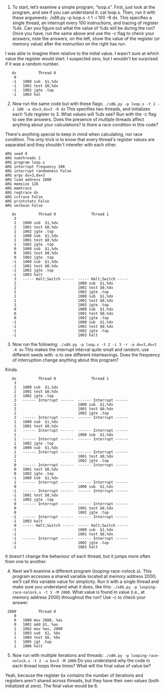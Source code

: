 1. To start, let’s examine a simple program, “loop.s”. First, just look at the program, and see if you can understand it: cat loop.s. Then, run it with these arguments: ./x86.py -p loop.s -t 1 -i 100 -R dx. This specifies a single thread, an interrupt every 100 instructions,  and tracing of register %dx. Can you figure out what the value of %dx will be during the run? Once you have, run the same above and use the -c flag to check your answers; note the answers, on the left, show the value of the register (or memory value) after the instruction on the right has run.

I was able to imagine them relative to the initial value. I wasn't sure at which value the register would start. I suspected zero, but I wouldn't be surprised if it was a random number.

```
   dx          Thread 0         
    0   
   -1   1000 sub  $1,%dx
   -1   1001 test $0,%dx
   -1   1002 jgte .top
   -1   1003 hal
```

2. Now run the same code but with these flags: `./x86.py -p loop.s -t 2 -i 100 -a dx=3,dx=3 -R dx` This specifies two threads, and initializes each %dx register to 3. What values will %dx see? Run with the -c flag to see the answers. Does the presence of multiple threads affect anything about your calculations? Is there a race condition in this code?

There's anything special to keep in mind when calculating, nor race condition. The only trick is to know that every thread's register values are separated and they shouldn't interefer with each other.

```
ARG seed 0
ARG numthreads 2
ARG program loop.s
ARG interrupt frequency 100
ARG interrupt randomness False
ARG argv dx=3,dx=3
ARG load address 1000
ARG memsize 128
ARG memtrace 
ARG regtrace dx
ARG cctrace False
ARG printstats False
ARG verbose False

   dx          Thread 0                Thread 1         
    3   
    2   1000 sub  $1,%dx
    2   1001 test $0,%dx
    2   1002 jgte .top
    1   1000 sub  $1,%dx
    1   1001 test $0,%dx
    1   1002 jgte .top
    0   1000 sub  $1,%dx
    0   1001 test $0,%dx
    0   1002 jgte .top
   -1   1000 sub  $1,%dx
   -1   1001 test $0,%dx
   -1   1002 jgte .top
   -1   1003 halt
    3   ----- Halt;Switch -----  ----- Halt;Switch -----  
    2                            1000 sub  $1,%dx
    2                            1001 test $0,%dx
    2                            1002 jgte .top
    1                            1000 sub  $1,%dx
    1                            1001 test $0,%dx
    1                            1002 jgte .top
    0                            1000 sub  $1,%dx
    0                            1001 test $0,%dx
    0                            1002 jgte .top
   -1                            1000 sub  $1,%dx
   -1                            1001 test $0,%dx
   -1                            1002 jgte .top
   -1                            1003 halt
```

3. Now run the following: `./x86.py -p loop.s -t 2 -i 3 -r -a dx=3,dx=3 -R dx` This makes the interrupt interval quite small and random; use different seeds with -s to see different interleavings. Does the frequency of interruption change anything about this program?

Kinda.

```
   dx          Thread 0                Thread 1         
    3   
    2   1000 sub  $1,%dx
    2   1001 test $0,%dx
    2   1002 jgte .top
    3   ------ Interrupt ------  ------ Interrupt ------  
    2                            1000 sub  $1,%dx
    2                            1001 test $0,%dx
    2                            1002 jgte .top
    2   ------ Interrupt ------  ------ Interrupt ------  
    1   1000 sub  $1,%dx
    1   1001 test $0,%dx
    2   ------ Interrupt ------  ------ Interrupt ------  
    1                            1000 sub  $1,%dx
    1   ------ Interrupt ------  ------ Interrupt ------  
    1   1002 jgte .top
    0   1000 sub  $1,%dx
    1   ------ Interrupt ------  ------ Interrupt ------  
    1                            1001 test $0,%dx
    1                            1002 jgte .top
    0   ------ Interrupt ------  ------ Interrupt ------  
    0   1001 test $0,%dx
    0   1002 jgte .top
   -1   1000 sub  $1,%dx
    1   ------ Interrupt ------  ------ Interrupt ------  
    0                            1000 sub  $1,%dx
   -1   ------ Interrupt ------  ------ Interrupt ------  
   -1   1001 test $0,%dx
   -1   1002 jgte .top
    0   ------ Interrupt ------  ------ Interrupt ------  
    0                            1001 test $0,%dx
    0                            1002 jgte .top
   -1   ------ Interrupt ------  ------ Interrupt ------  
   -1   1003 halt
    0   ----- Halt;Switch -----  ----- Halt;Switch -----  
   -1                            1000 sub  $1,%dx
   -1                            1001 test $0,%dx
   -1   ------ Interrupt ------  ------ Interrupt ------  
   -1                            1002 jgte .top
   -1                            1003 halt
```

It doesn't change the behaviour of each thread, but it jumps more often from one to another.

4. Next we’ll examine a different program (looping-race-nolock.s). This program accesses a shared variable located at memory address 2000; we’ll call this variable value for simplicity. Run it with a single thread and make sure you understand what it does, like this: `./x86.py -p looping-race-nolock.s -t 1 -M 2000`. What value is found in value (i.e., at memory address 2000) throughout the run? Use -c to check your answer.


```
 2000          Thread 0         
    0
    0   1000 mov 2000, %ax
    0   1001 add $1, %ax
    1   1002 mov %ax, 2000
    1   1003 sub  $1, %bx
    1   1004 test $0, %bx
    1   1005 jgt .top
    1   1006 halt
```

5. Now run with multiple iterations and threads: `./x86.py -p looping-race-nolock.s -t 2 -a bx=3 -M 2000` Do you understand why the code in each thread loops three times? What will the final value of value be?

Yeah, because the register bx contains the number of iterations and registers aren't shared across threads, but they have their own values (both initialized at zero). The final value would be 6.
